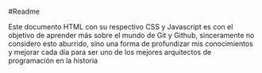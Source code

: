 #Readme

Este documento HTML con su respectivo CSS y Javascript es con el objetivo de aprender más sobre el mundo de Git y Github,
sinceramente no considero esto aburrido, sino una forma de profundizar mis conocimientos y mejorar cada día para ser uno de
los mejores arquitectos de programación en la historia
